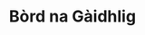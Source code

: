 ---
schema: default
title: Bòrd na Gàidhlig
description: Non-departmental public body. Part of Scottish Government
logo: ''
type:
- Non-Departmental Public Body
portal_url: ''
org_url: http://www.gaidhlig.scot/
twitter_handle: 
wikidata_qid: Q3361399
wdtk_id: bord_na_gaidhlig
---